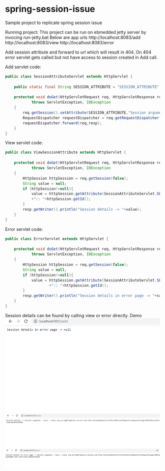 # spring-session-issue
Sample project to replicate spring session issue

Running project:
This project can be run on ebmedded jetty server by invocing run-jetty.bat
Below are app urls
http://localhost:8083/add
http://localhost:8083/view
http://localhost:8083/error

Add session attribute and forward to url which will result in 404.
On 404 error servlet gets called but not have access to session created in Add call.

Add servlet code:
```java
public class SessionAttributeServlet extends HttpServlet {

    public static final String SESSION_ATTRIBUTE = "SESSION_ATTRIBUTE";

    protected void doGet(HttpServletRequest req, HttpServletResponse resp)
            throws ServletException, IOException
    {
        req.getSession().setAttribute(SESSION_ATTRIBUTE,"Session argument");
        RequestDispatcher requestDispatcher = req.getRequestDispatcher("/dispatched");
        requestDispatcher.forward(req,resp);
    }
}
```

View servlet code:
```java
public class ViewSessionAttribute extends HttpServlet {

    protected void doGet(HttpServletRequest req, HttpServletResponse resp)
            throws ServletException, IOException
    {
        HttpSession httpSession = req.getSession(false);
        String value = null;
        if (httpSession!=null){
            value = httpSession.getAttribute(SessionAttributeServlet.SESSION_ATTRIBUTE)+":: class ::"+httpSession.getClass()
            +":: "+httpSession.getId();
        }
        resp.getWriter().println("Session details -> "+value);
    }
}
```

Error servlet code:
```java
public class ErrorServlet extends HttpServlet {

    protected void doGet(HttpServletRequest req, HttpServletResponse resp)
            throws ServletException, IOException
    {
        HttpSession httpSession = req.getSession(false);
        String value = null;
        if (httpSession!=null){
            value = httpSession.getAttribute(SessionAttributeServlet.SESSION_ATTRIBUTE)+":: class ::"+httpSession.getClass()
                    +":: "+httpSession.getId();
        }
        resp.getWriter().println("Session details in error page -> "+value);
    }
}
```

Session details can be found by calling view or error directly.
Demo
![](/images/add.PNG)
![](/images/view.PNG)
![](/images/error.PNG)

